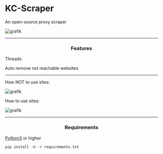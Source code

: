 # KC-Scraper
An open-source proxy scraper

![grafik](https://user-images.githubusercontent.com/70746714/182048595-c49474f0-d2ef-4097-906b-fdca439ca82b.png)

-----
### <p align="center">Features</p>

Threads

Auto remove not reachable websites


-----

How NOT to use sites:
 
   ![grafik](https://user-images.githubusercontent.com/70746714/182048403-e5f1445d-6c8b-4928-a3cb-acd4e4b5a84d.png)

How to use sites:

   ![grafik](https://user-images.githubusercontent.com/70746714/182048366-fa0c43ae-df9b-4c3c-bdb4-8b903a0ad7d6.png)
 
-----
### <p align="center">Requirements</p>

<a href="https://www.python.org/">Python3</a> or higher

`pip install -U -r requirements.txt`
